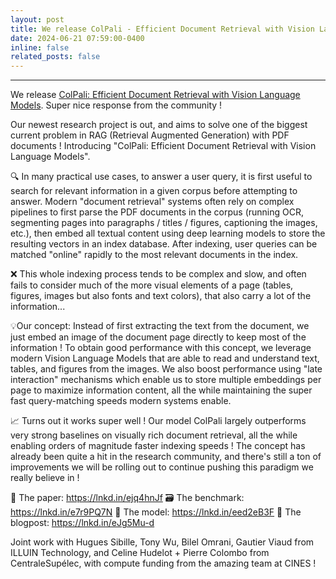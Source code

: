 ```yaml
---
layout: post
title: We release ColPali - Efficient Document Retrieval with Vision Language Models 👀 !
date: 2024-06-21 07:59:00-0400
inline: false
related_posts: false
---
```


***

We release [ColPali: Efficient Document Retrieval with Vision Language Models](https://arxiv.org/abs/2407.01449).
Super nice response from the community !

Our newest research project is out, and aims to solve one of the biggest current problem in RAG (Retrieval Augmented Generation) with PDF documents ! Introducing "ColPali: Efficient Document Retrieval with Vision Language Models".

🔍 In many practical use cases, to answer a user query, it is first useful to search for relevant information in a given corpus before attempting to answer. Modern "document retrieval" systems often rely on complex pipelines to first parse the PDF documents in the corpus (running OCR, segmenting pages into paragraphs / titles / figures, captioning the images, etc.), then embed all textual content using deep learning models to store the resulting vectors in an index database. After indexing, user queries can be matched "online" rapidly to the most relevant documents in the index.

❌ This whole indexing process tends to be complex and slow, and often fails to consider much of the more visual elements of a page (tables, figures, images but also fonts and text colors), that also carry a lot of the information...

💡Our concept: Instead of first extracting the text from the document, we just embed an image of the document page directly to keep most of the information ! To obtain good performance with this concept, we leverage modern Vision Language Models that are able to read and understand text, tables, and figures from the images. We also boost performance using "late interaction" mechanisms which enable us to store multiple embeddings per page to maximize information content, all the while maintaining the super fast query-matching speeds modern systems enable.

📈 Turns out it works super well ! Our model ColPali largely outperforms very strong baselines on visually rich document retrieval, all the while enabling orders of magnitude faster indexing speeds ! The concept has already been quite a hit in the research community, and there's still a ton of improvements we will be rolling out to continue pushing this paradigm we really believe in !

📝 The paper: https://lnkd.in/ejq4hnJf
🗃️ The benchmark: https://lnkd.in/e7r9PQ7N
👀 The model: https://lnkd.in/eed2eB3F
📰 The blogpost: https://lnkd.in/eJg5Mu-d

Joint work with Hugues Sibille, Tony Wu, Bilel Omrani, Gautier Viaud from ILLUIN Technology, and Celine Hudelot + Pierre Colombo from CentraleSupélec, with compute funding from the amazing team at CINES !
